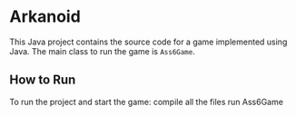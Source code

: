 # Arkanoid
This Java project contains the source code for a game implemented using Java. The main class to run the game is `Ass6Game`.
  ## How to Run

To run the project and start the game:   compile all the files   run Ass6Game
